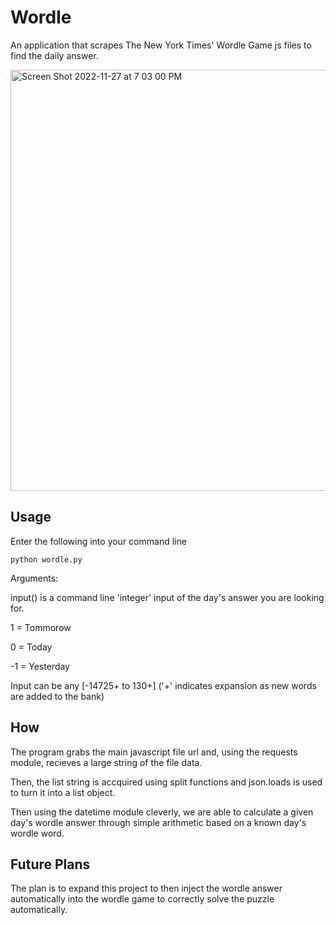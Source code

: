 # Wordle
An application that scrapes The New York Times' Wordle Game js files to find the daily answer.

<img width="674" alt="Screen Shot 2022-11-27 at 7 03 00 PM" src="https://user-images.githubusercontent.com/69515228/204167044-0de489e9-8352-48f2-9453-708c3ae256d1.png">

## Usage

Enter the following into your command line

```
python wordle.py
```
Arguments: 

input() is a command line 'integer' input of the day's answer you are looking for.

1 = Tommorow

0 = Today

-1 = Yesterday

Input can be any [-14725+ to 130+] ('+' indicates expansion as new words are added to the bank)

## How

The program grabs the main javascript file url and, using the requests module, recieves a large string of the file data.

Then, the list string is accquired using split functions and json.loads is used to turn it into a list object.

Then using the datetime module cleverly, we are able to calculate a given day's wordle answer through simple arithmetic based on a known day's wordle word.


## Future Plans
  
The plan is to expand this project to then inject the wordle answer automatically into the wordle game to correctly solve the puzzle automatically.

